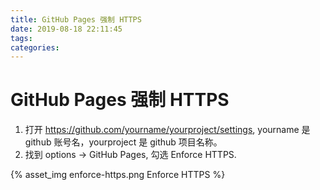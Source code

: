 ```yaml
---
title: GitHub Pages 强制 HTTPS
date: 2019-08-18 22:11:45
tags:
categories:
---
```


# GitHub Pages 强制 HTTPS

1. 打开 https://github.com/yourname/yourproject/settings, yourname 是 github 账号名，yourproject 是 github 项目名称。
2. 找到 options -> GitHub Pages, 勾选 Enforce HTTPS.

{% asset_img enforce-https.png Enforce HTTPS %}
